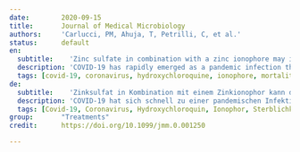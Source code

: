 ```yaml
---
date:        2020-09-15
title:       Journal of Medical Microbiology
authors:     'Carlucci, PM, Ahuja, T, Petrilli, C, et al.'
status:      default
en:
  subtitle:    'Zinc sulfate in combination with a zinc ionophore may improve outcomes in hospitalized COVID-19 patients'
  description: 'COVID-19 has rapidly emerged as a pandemic infection that has caused significant mortality and economic losses. Potential therapies and prophylaxis against COVID-19 are urgently needed to combat this novel infection. As a result of in vitro evidence suggesting zinc sulphate may be efficacious against COVID-19, our hospitals began using zinc sulphate as add-on therapy to hydroxychloroquine and azithromycin. To compare outcomes among hospitalized COVID-19 patients ordered to receive hydroxychloroquine and azithromycin plus zinc sulphate versus hydroxychloroquine and azithromycin alone. This was a retrospective observational study. Data was collected from medical records for all patients with admission dates ranging from 2 March 2020 through to 11 April 2020. Initial clinical characteristics on presentation, medications given during the hospitalization, and hospital outcomes were recorded. The study included patients admitted to any of four acute care NYU Langone Health Hospitals in New York City. Patients included were admitted to the hospital with at least one positive COVID-19 test and had completed their hospitalization. Patients were excluded from the study if they were never admitted to the hospital or if there was an order for other investigational therapies for COVID-19. Patients taking zinc sulphate in addition to hydroxychloroquine and azithromycin (n=411) and patients taking hydroxychloroquine and azithromycin alone (n=521) did not differ in age, race, sex, tobacco use or relevant comorbidities. The addition of zinc sulphate did not impact the length of hospitalization, duration of ventilation or intensive care unit (ICU) duration. In univariate analyses, zinc sulphate increased the frequency of patients being discharged home, and decreased the need for ventilation, admission to the ICU and mortality or transfer to hospice for patients who were never admitted to the ICU. After adjusting for the time at which zinc sulphate was added to our protocol, an increased frequency of being discharged home and reduction in mortality or transfer to hospice among patients who did not require ICU level of care remained significant. This study provides the first in vivo evidence that zinc sulphate may play a role in therapeutic management for COVID-19.'
  tags: [covid-19, coronavirus, hydroxychloroquine, ionophore, mortality, zinc]
de: 
  subtitle:    'Zinksulfat in Kombination mit einem Zinkionophor kann die Ergebnisse bei hospitalisierten COVID-19-Patienten verbessern'
  description: 'COVID-19 hat sich schnell zu einer pandemischen Infektion entwickelt, die zu Todesfällen und wirtschaftlichen Verlusten geführt hat. Mögliche Therapien und Prophylaxen gegen COVID-19 werden dringend benötigt, um diese neuartige Infektion zu bekämpfen. Aufgrund von In-vitro-Beweisen, die auf die Wirksamkeit von Zinksulfat gegen COVID-19 hindeuten, haben unsere Krankenhäuser begonnen, Zinksulfat als Zusatztherapie zu Hydroxychloroquin und Azithromycin zu verwenden. Ziel der retrospektiven Beobachtungsstudie war, die Ergebnisse bei hospitalisierten COVID-19-Patienten, denen Hydroxychloroquin und Azithromycin plus Zinksulfat verordnet wurde, mit denjenigen Patienten zu vergleichen, die nur Hydroxychloroquin und Azithromycin erhielten. Die Daten wurden aus den Krankenakten aller Patienten mit Aufnahmedaten zwischen dem 2. März 2020 und dem 11. April 2020 gesammelt. Erfasst wurden die anfänglichen klinischen Merkmale bei der Einlieferung, die während des Krankenhausaufenthalts verabreichten Medikamente und die Ergebnisse des Krankenhausaufenthalts. Die Studie umfasste Patienten, die in eines der vier Akutkrankenhäuser der NYU Langone Health in New York City aufgenommen wurden, die mit mindestens einem positiven COVID-19-Test ins Krankenhaus eingeliefert wurden und ihren Krankenhausaufenthalt abgeschlossen hatten. Patienten wurden von der Studie ausgeschlossen, wenn sie nie in das Krankenhaus eingeliefert wurden oder wenn andere Prüftherapien für COVID-19 angeordnet wurden. Die Patienten, die zusätzlich zu Hydroxychloroquin und Azithromycin Zinksulfat einnahmen (n=411), und die Patienten, die Hydroxychloroquin und Azithromycin allein einnahmen (n=521), unterschieden sich nicht in Bezug auf Alter, Rasse, Geschlecht, Tabakkonsum oder relevante Komorbiditäten. Die zusätzliche Gabe von Zinksulfat hatte keinen Einfluss auf die Dauer des Krankenhausaufenthalts, die Dauer der Beatmung oder die Dauer der Behandlung auf der Intensivstation (ICU). In univariaten Analysen erhöhte Zinksulfat die Häufigkeit, mit der Patienten nach Hause entlassen wurden, und verringerte die Notwendigkeit der Beatmung, die Einweisung in die Intensivstation und die Sterblichkeit oder die Verlegung in ein Hospiz bei Patienten, die nie in die Intensivstation eingewiesen wurden. Nach Anpassung an den Zeitpunkt, zu dem Zinksulfat in unser Protokoll aufgenommen wurde, blieben die erhöhte Häufigkeit der Entlassung nach Hause und die Verringerung der Sterblichkeit oder Verlegung in ein Hospiz bei Patienten, die keine Intensivpflege benötigten, signifikant. Diese Studie liefert den ersten In-vivo-Nachweis dafür, dass Zinksulfat bei der therapeutischen Behandlung von COVID-19 eine Rolle spielen kann.'
  tags: [Covid-19, Coronavirus, Hydroxychloroquin, Ionophor, Sterblichkeit, Zink]
group:       "Treatments"
credit:      https://doi.org/10.1099/jmm.0.001250

---
```

